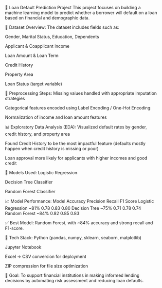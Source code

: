 🏦 Loan Default Prediction Project
This project focuses on building a machine learning model to predict whether a borrower will default on a loan based on financial and demographic data.

📁 Dataset Overview:
The dataset includes fields such as:

Gender, Marital Status, Education, Dependents

Applicant & Coapplicant Income

Loan Amount & Loan Term

Credit History

Property Area

Loan Status (target variable)

🧹 Preprocessing Steps:
Missing values handled with appropriate imputation strategies

Categorical features encoded using Label Encoding / One-Hot Encoding

Normalization of income and loan amount features

📊 Exploratory Data Analysis (EDA):
Visualized default rates by gender, credit history, and property area

Found Credit History to be the most impactful feature (defaults mostly happen when credit history is missing or poor)

Loan approval more likely for applicants with higher incomes and good credit

🧠 Models Used:
Logistic Regression

Decision Tree Classifier

Random Forest Classifier

📈 Model Performance:
Model	Accuracy	Precision	Recall	F1 Score
Logistic Regression	~81%	0.78	0.83	0.80
Decision Tree	~75%	0.71	0.78	0.74
Random Forest	~84%	0.82	0.85	0.83

✅ Best Model: Random Forest, with ~84% accuracy and strong recall and F1-score.

🔧 Tech Stack:
Python (pandas, numpy, sklearn, seaborn, matplotlib)

Jupyter Notebook

Excel → CSV conversion for deployment

ZIP compression for file size optimization

🎯 Goal:
To support financial institutions in making informed lending decisions by automating risk assessment and reducing loan defaults.
